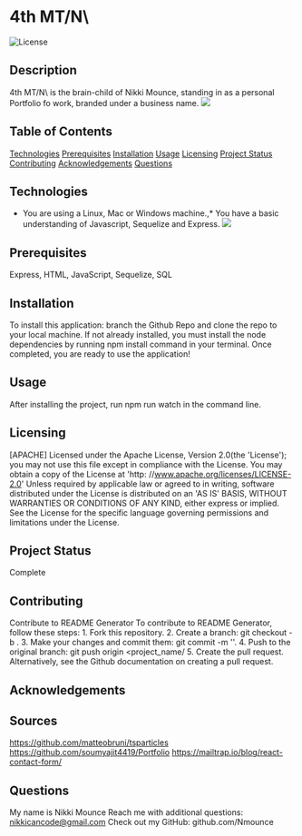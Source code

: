 # 4th MT/N\

![License](https://img.shields.io/badge/License-Apache%202.0-blue.svg)

## Description

4th MT/N\ is the brain-child of Nikki Mounce, standing in as a personal
Portfolio fo work, branded under a business name.
![](images/preview.gif)

## Table of Contents

[Technologies](#technologies)
[Prerequisites](#prerequisites)
[Installation](#installation)
[Usage](#usage)
[Licensing](#licensing)
[Project Status](#projectStatus)
[Contributing](#contributing)
[Acknowledgements](#acknowledgements)
[Questions](#questions)

## Technologies

- You are using a Linux, Mac or Windows machine.,\* You have a basic
  understanding of Javascript, Sequelize and Express.
  ![](resources/code-snippet1.PNG)

## Prerequisites

Express, HTML, JavaScript, Sequelize, SQL

## Installation

To install this application: branch the Github Repo and clone the repo to your local machine.
If not already installed, you must install the node dependencies
by running npm install command in your terminal. Once completed,
you are ready to use the application!

## Usage

After installing the project, run npm run watch in the command line.

## Licensing

[APACHE] Licensed under the Apache License, Version 2.0(the 'License'); you may not use this file except in compliance with the License. You may obtain a copy of the License at 'http: //www.apache.org/licenses/LICENSE-2.0' Unless required by applicable law or agreed to in writing, software distributed under the License is distributed on an 'AS IS' BASIS, WITHOUT WARRANTIES OR CONDITIONS OF ANY KIND, either express or implied. See the License for the specific language governing permissions and limitations under the License.

## Project Status

Complete

## Contributing

Contribute to README Generator
To contribute to README Generator, follow these steps: 1. Fork this repository. 2. Create a branch: git checkout -b <branch name>. 3. Make your changes and commit them: git commit -m '<commit message>'. 4. Push to the original branch: git push origin <project_name/<location> 5. Create the pull request.
Alternatively, see the Github documentation on creating a pull request.

## Acknowledgements

## Sources

https://github.com/matteobruni/tsparticles
https://github.com/soumyajit4419/Portfolio
https://mailtrap.io/blog/react-contact-form/
## Questions

My name is Nikki Mounce
Reach me with additional questions: nikkicancode@gmail.com
Check out my GitHub: github.com/Nmounce

